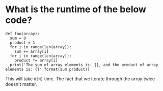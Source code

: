 # What is the runtime of the below code?
```
def foo(array):
  sum = 0
  product = 1
  for i in range(len(array)):
    sum += array[i]
  for i in range(len(array)):
    product *= array[i]
  print('The sum of array elements is: {}, and the product of array elements is: {}'.format(sum,product))
```

This will take `O(N)` time.
The fact that we iterate through the array twice doesn't matter.
